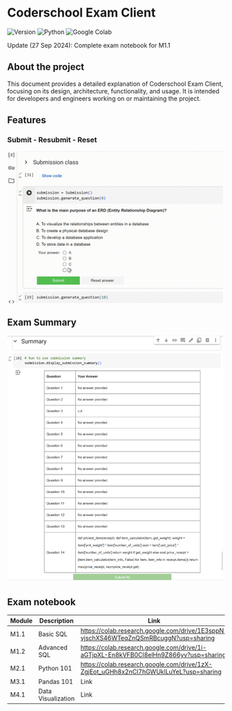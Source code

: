 # Coderschool Exam Client

![Version](https://img.shields.io/badge/Latest%20Version-v0.0.1-%2300b4d8.svg?&style=for-the-badge&logo=git&logoColor=white)
![Python](https://img.shields.io/badge/Python-%230096c7.svg?&style=for-the-badge&logo=python&logoColor=white)
![Google Colab](https://img.shields.io/badge/Google%20Colab-4285F4?style=for-the-badge&logo=googledrive&logoColor=white)

Update (27 Sep 2024): Complete exam notebook for M1.1

## About the project
This document provides a detailed explanation of Coderschool Exam Client, focusing on its design, architecture, functionality, and usage. It is intended for developers and engineers working on or maintaining the project.

## Features

### Submit - Resubmit - Reset

<img width="500" src="assets/test_submission.gif">

## Exam Summary

<img width="500" src="assets/exam_summary.png">

## Exam notebook
| Module       | Description       | Link                                                                                  |
|--------------|-------------------|---------------------------------------------------------------------------------------|
| M1.1         | Basic SQL         | https://colab.research.google.com/drive/1E3sppN-vjschXS46WTeqZnQSmRBcuggN?usp=sharing |
| M1.2         | Advanced SQL      | https://colab.research.google.com/drive/1i-aGTjpXL-En8kVFB0Cl8elHn9Z866yv?usp=sharing |
| M2.1         | Python 101        | https://colab.research.google.com/drive/1zX-ZgjEot_uGHh8x2nCl7hGWUklLuYeL?usp=sharing |
| M3.1         | Pandas 101        | Link                                                                                  |
| M4.1         | Data Visualization| Link                                                                                  |